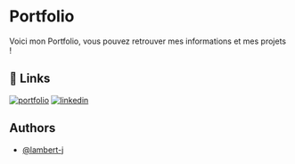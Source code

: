 
# Portfolio
 
 Voici mon Portfolio, vous pouvez retrouver mes informations et mes projets !


## 🔗 Links
[![portfolio](https://img.shields.io/badge/my_portfolio-000?style=for-the-badge&logo=ko-fi&logoColor=white)](https://portfolio-lambert-jordan.netlify.app/)
[![linkedin](https://img.shields.io/badge/linkedin-0A66C2?style=for-the-badge&logo=linkedin&logoColor=white)](https://www.linkedin.com/in/lambert-jordan/)


## Authors

- [@lambert-j](https://github.com/lambert-j)

